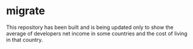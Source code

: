# migrate
This repository has been built and is being updated only to show the average of developers net income in some countries and the cost of living in that country.
